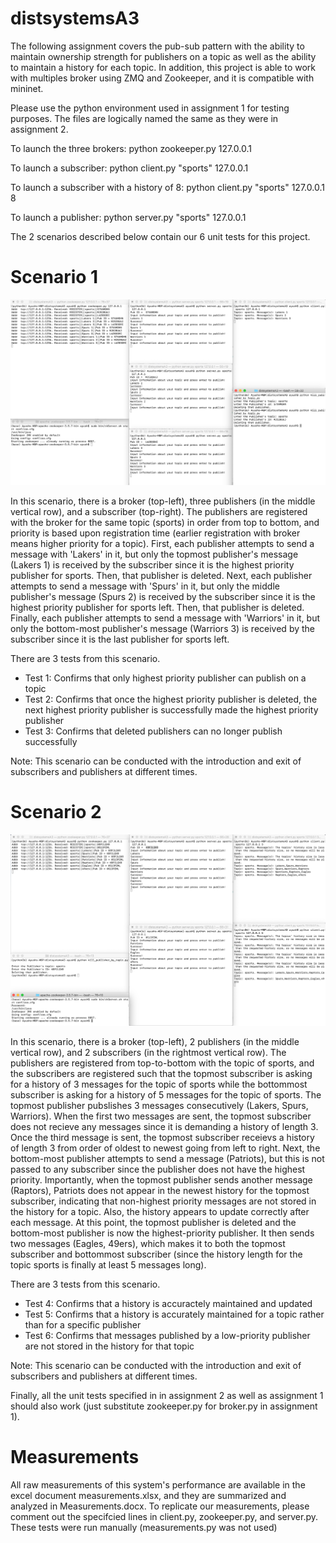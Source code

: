 # distsystemsA3

The following assignment covers the pub-sub pattern with the ability to maintain ownership strength for publishers on a topic as well as the ability to maintain a history for each topic. In addition, this project is able to work with multiples broker using ZMQ and Zookeeper, and it is compatible with mininet.

Please use the python environment used in assignment 1 for testing purposes. The files are logically named the same as they were in assignment 2.

To launch the three brokers: python zookeeper.py 127.0.0.1 

To launch a subscriber: python client.py "sports" 127.0.0.1

To launch a subscriber with a history of 8: python client.py "sports" 127.0.0.1 8

To launch a publisher: python server.py "sports" 127.0.0.1

The 2 scenarios described below contain our 6 unit tests for this project.

# Scenario 1
![Scenario1](/ass3testing/scenario1.png)

In this scenario, there is a broker (top-left), three publishers (in the middle vertical row), and a subscriber (top-right). The publishers are registered with the broker for the same topic (sports) in order from top to bottom, and priority is based upon registration time (earlier registration with broker means higher priority for a topic). First, each publisher attempts to send a message with 'Lakers' in it, but only the topmost publisher's message (Lakers 1) is received by the subscriber since it is the highest priority publisher for sports. Then, that publisher is deleted. Next, each publisher attempts to send a message with 'Spurs' in it, but only the middle publisher's message (Spurs 2) is received by the subscriber since it is the highest priority publisher for sports left. Then, that publisher is deleted. Finally, each publisher attempts to send a message with 'Warriors' in it, but only the bottom-most publisher's message (Warriors 3) is received by the subscriber since it is the last publisher for sports left.

There are 3 tests from this scenario.
- Test 1: Confirms that only highest priority publisher can publish on a topic
- Test 2: Confirms that once the highest priority publisher is deleted, the next highest priority publisher is successfully made the highest priority publisher
- Test 3: Confirms that deleted publishers can no longer publish successfully

Note: This scenario can be conducted with the introduction and exit of subscribers and publishers at different times.

# Scenario 2
![Scenario2](/ass3testing/scenario2.png)

In this scenario, there is a broker (top-left), 2 publishers (in the middle vertical row), and 2 subscribers (in the rightmost vertical row). The publishers are registered from top-to-bottom with the topic of sports, and the subscribers are registered such that the topmost subscriber is asking for a history of 3 messages for the topic of sports while the bottommost subscriber is asking for a history of 5 messages for the topic of sports. The topmost publisher pubslishes 3 messages consecutively (Lakers, Spurs, Warriors). When the first two messages are sent, the topmost subscriber does not recieve any messages since it is demanding a history of length 3. Once the third message is sent, the topmost subscriber receievs a history of length 3 from order of oldest to newest going from left to right. Next, the bottom-most publisher attempts to send a message (Patriots), but this is not passed to any subscriber since the publisher does not have the highest priority. Importantly, when the topmost publisher sends another message (Raptors), Patriots does not appear in the newest history for the topmost subscriber, indicating that non-highest priority messages are not stored in the history for a topic. Also, the history appears to update correctly after each message. At this point, the topmost publisher is deleted and the bottom-most publisher is now the highest-priority publisher. It then sends two messages (Eagles, 49ers), which makes it to both the topmost subscriber and bottommost subscriber (since the history length for the topic sports is finally at least 5 messages long).

There are 3 tests from this scenario.
- Test 4: Confirms that a history is accuractely maintained and updated
- Test 5: Confirms that a history is accurately maintained for a topic rather than for a specific publisher
- Test 6: Confirms that messages published by a low-priority publisher are not stored in the history for that topic

Note: This scenario can be conducted with the introduction and exit of subscribers and publishers at different times.

Finally, all the unit tests specified in in assignment 2 as well as assignment 1 should also work (just substitute zookeeper.py for broker.py in assignment 1).

# Measurements

All raw measurements of this system's performance are available in the excel document measurements.xlsx, and they are summarized and analyzed in Measurements.docx. To replicate our measurements, please comment out the specifcied lines in client.py, zookeeper.py, and server.py. These tests were run manually (measurements.py was not used)

